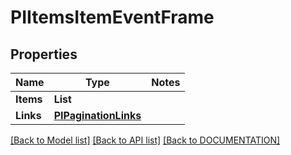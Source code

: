 # PIItemsItemEventFrame

## Properties
Name | Type | Notes
------------ | ------------- | -------------
**Items** | **List<PIItemEventFrame>**
**Links** | **[**PIPaginationLinks**](../models/PIPaginationLinks.md)**

[[Back to Model list]](../../DOCUMENTATION.md#documentation-for-models) [[Back to API list]](../../DOCUMENTATION.md#documentation-for-api-endpoints) [[Back to DOCUMENTATION]](../../DOCUMENTATION.md)
